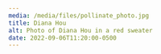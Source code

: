 ```yaml
---
media: /media/files/pollinate_photo.jpg
title: Diana Hou
alt: Photo of Diana Hou in a red sweater
date: 2022-09-06T11:20:00-0500
---
```

